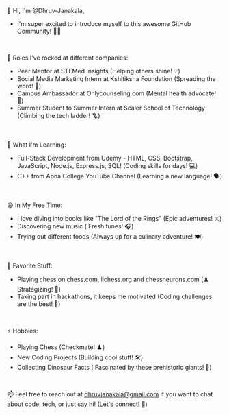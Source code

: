 👋 Hi, I'm @Dhruv-Janakala,

- I'm super excited to introduce myself to this awesome GitHub Community! 🚀✨
<br>

💞️ Roles I've rocked at different companies:

- Peer Mentor at STEMed Insights  (Helping others shine! 💡)
- Social Media Marketing Intern at Kshitiksha Foundation  (Spreading the word! 📣)
- Campus Ambassador at Onlycounseling.com  (Mental health advocate! 🧠)
- Summer Student to Summer Intern at Scaler School of Technology  (Climbing the tech ladder! 🪜)
<br>

🌱 What I'm Learning:

- Full-Stack Development from Udemy  - HTML, CSS, Bootstrap, JavaScript, Node.js, Express.js, SQL!  (Coding skills for days! 💻)
-  C++ from Apna College YouTube Channel  (Learning a new language! 🗣️)
<br>

😄 In My Free Time:

- I love diving into books like "The Lord of the Rings"  (Epic adventures! ⚔️)
- Discovering new music  (  Fresh tunes! 🎧)
- Trying out different foods  (Always up for a culinary adventure! 🍽️)
<br>

👀 Favorite Stuff:

- Playing chess on chess.com, lichess.org and chessneurons.com (♟️ Strategizing! 🧠)
- Taking part in hackathons, it keeps me motivated  (Coding challenges are the best! 💪)
<br>

⚡ Hobbies:

- Playing Chess  (Checkmate! ♟️)
- New Coding Projects  (Building cool stuff! 🛠️)
- Collecting Dinosaur Facts  ( Fascinated by these prehistoric giants! 🦖)
<br>

📫 Feel free to reach out at dhruvjanakala@gmail.com if you want to chat about code, tech, or just say hi!  (Let's connect! 👋)

<!---
Dhruv-Janakala/Dhruv-Janakala is a ✨ special ✨ repository because its `README.md` (this file) appears on your GitHub profile.
You can click the Preview link to take a look at your changes.
--->
